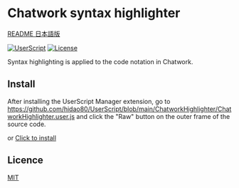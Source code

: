 # Chatwork syntax highlighter

[README 日本語版](./README_ja.md)

[![UserScript](https://img.shields.io/badge/Framework-UserScript-blue.svg)](https://en.wikipedia.org/wiki/Userscript)
[![License](https://img.shields.io/github/license/hidao80/UserScript)](/LICENSE)

Syntax highlighting is applied to the code notation in Chatwork.

## Install

After installing the UserScript Manager extension, go to https://github.com/hidao80/UserScript/blob/main/ChatworkHighlighter/ChatworkHighlighter.user.js and click the "Raw" button on the outer frame of the source code.

or [Click to install](https://github.com/hidao80/UserScript/raw/main/ChatworkHighlighter/ChatworkHighlighter.user.js)

## Licence

[MIT](/LICENSE)
